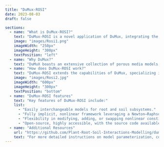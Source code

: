 ```yaml
---
title: "DuMux-ROSI"
date: 2023-08-03
draft: false

sections:  
  - name: "What is DuMux-ROSI?"
    text: "DuMux-ROSI is a novel application of DuMux, integrating the CPlantBox model via a Python binding. This synergy enhances the simulation of soil water dynamics and root-soil interactions. ROSI stands for Root-Soil Interaction. DuMux, an acronym for Dune for multi-{phase, component, scale, physics, domain, . . . } flow and transport in porous media, is a free and open-source simulator for porous media processes. DuMux-ROSI has made significant strides in plant science, particularly in the realm of root-soil interaction modeling."
    image: "images/Rosi1.png"
    imageWidth: "250px"
    imageHeight: "300px"
    textPosition: "left"
  - name: "Why DuMux?"
    text: "DuMuX boasts an extensive collection of porous media models, encompassing compositional, multiphase, and non-isothermal models, along with a wealth of constitutive laws. Unlike typical plant-scale models that rely solely on the Richards equation to simulate soil water dynamics, DuMuX offers flexibility by supporting various soil flow models. For instance, it can incorporate a miscible two-phase two-component, non-isothermal model, complete with evaporation processes."  
  - name: "How does DuMux-ROSI work?"
    text: "DuMux-ROSI extends the capabilities of DuMux, specializing in porous media flow and transport processes. Utilizing the Richards equation, it enables in-depth simulations of soil water flow dynamics. An input file serves to specify model parameters and initial and boundary conditions. The Python binding facilitates coupling DuMux with CPlantBox, thereby enabling concurrent modeling of root growth and water uptake."
    image: "images/Rosi2.jpg"
    imageWidth: "600px"
    imageHeight: "300px"
    textPosition: "bottom"
  - name: "DuMux-ROSI features"
    text: "Key features of DuMux-ROSI include:"
    list:
      - "Easily interchangeable models for root and soil subsystems."
      - "Fully implicit, nonlinear framework leveraging a Newton–Raphson scheme."
      - "Flexibility in modifying, adding, or swapping nonlinear constitutive equations, intricate boundary conditions, and fluid and material relations."
      - "Open-source, highly accessible, with the source code available on [github](https://github.com/Plant-Root-Soil-Interactions-Modelling/dumux-rosi)."
  - name: "Additional Resources"
    url: "https://github.com/Plant-Root-Soil-Interactions-Modelling/dumux-rosi/blob/master/Manual.pdf"
    text: "For more detailed instructions on model parameterization, consult the [DuMux-ROSI Manual](https://github.com/Plant-Root-Soil-Interactions-Modelling/dumux-rosi/blob/master/Manual.pdf)."
---
```


